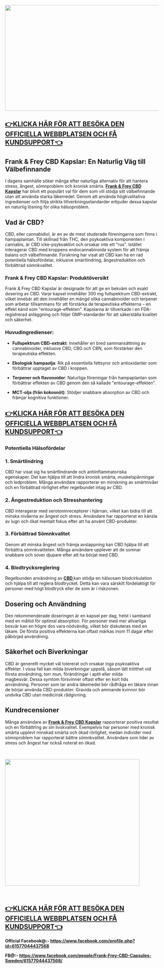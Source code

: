<div class="separator"><strong><a href="https://www.facebook.com/people/Frank-Frey-CBD-Capsules-Sweden/61577044437568/"><img src="https://blogger.googleusercontent.com/img/b/R29vZ2xl/AVvXsEhxH322ab0EaEdqDF9RhBTabKFYWb5GRw49gB3f4TlA_nTuKWjT1C8A4Vf9fImAU2_wmSvphdtRu3gv7G17ZyKyrD5Ogo5wj1nFhHcNiy3ODGj48Sgf7lHwq7k3MSK2299nCVfxZExba3Bboc5GG6cJ_xYu4uY1LYooaYOht1sy1FKMgFHCqD7Ghq6K4RI/w578-h346/503336648_122096056760901481_5123168524659608703_n.jpg" alt="" width="578" height="346" border="0" data-original-height="294" data-original-width="537" /></a></strong></div>
<h2><strong><u>👉<a href="https://getdeal24x7.com/frank-frey-cbd-se-buy">KLICKA H&Auml;R F&Ouml;R ATT BES&Ouml;KA DEN OFFICIELLA WEBBPLATSEN OCH F&Aring; KUNDSUPPORT</a>👈</u></strong></h2>
<h2>Frank &amp; Frey CBD Kapslar: En Naturlig V&auml;g till V&auml;lbefinnande</h2>
<p>I dagens samh&auml;lle s&ouml;ker m&aring;nga efter naturliga alternativ f&ouml;r att hantera stress, &aring;ngest, s&ouml;mnproblem och kronisk sm&auml;rta.&nbsp;<strong><a href="https://www.facebook.com/people/Frank-Frey-CBD-Capsules-Sweden/61577044437568/">Frank &amp; Frey CBD Kapslar</a></strong>&nbsp;har blivit ett popul&auml;rt val f&ouml;r dem som vill st&ouml;dja sitt v&auml;lbefinnande utan att anv&auml;nda starka l&auml;kemedel.&nbsp;Genom att anv&auml;nda h&ouml;gkvalitativa ingredienser och f&ouml;lja strikta tillverkningsstandarder erbjuder dessa kapslar en naturlig l&ouml;sning f&ouml;r olika h&auml;lsoproblem.</p>
<h2>Vad &auml;r CBD?</h2>
<p>CBD, eller cannabidiol, &auml;r en av de mest studerade f&ouml;reningarna som finns i hampaplantan.&nbsp;Till skillnad fr&aring;n THC, den psykoaktiva komponenten i cannabis, &auml;r CBD icke-psykoaktivt och orsakar inte ett "rus".&nbsp;Ist&auml;llet interagerar CBD med kroppens endocannabinoida system f&ouml;r att fr&auml;mja balans och v&auml;lbefinnande.&nbsp;Forskning har visat att CBD kan ha en rad potentiella h&auml;lsof&ouml;rdelar, inklusive sm&auml;rtlindring, &aring;ngestreduktion och f&ouml;rb&auml;ttrad s&ouml;mnkvalitet.</p>
<h3>Frank &amp; Frey CBD Kapslar: Produkt&ouml;versikt</h3>
<p>Frank &amp; Frey CBD Kapslar &auml;r designade f&ouml;r att ge en bekv&auml;m och exakt dosering av CBD.&nbsp;Varje kapsel inneh&aring;ller 300 mg fullspektrum CBD-extrakt, vilket inneb&auml;r att den inneh&aring;ller en m&auml;ngd olika cannabinoider och terpener som arbetar tillsammans f&ouml;r att f&ouml;rst&auml;rka de terapeutiska effekterna &ndash; en effekt k&auml;nd som "entourage-effekten".&nbsp;Kapslarna &auml;r tillverkade i en FDA-registrerad anl&auml;ggning och f&ouml;ljer GMP-standarder f&ouml;r att s&auml;kerst&auml;lla kvalitet och s&auml;kerhet.&nbsp;</p>
<h3>Huvudingredienser:</h3>
<ul>
<li>
<p><strong>Fullspektrum CBD-extrakt</strong>:&nbsp;Inneh&aring;ller en bred sammans&auml;ttning av cannabinoider, inklusive CBD, CBG och CBN, som f&ouml;rst&auml;rker den terapeutiska effekten.</p>
</li>
<li>
<p><strong>Ekologisk hampaolja</strong>:&nbsp;Rik p&aring; essentiella fettsyror och antioxidanter som f&ouml;rb&auml;ttrar upptaget av CBD i kroppen.</p>
</li>
<li>
<p><strong>Terpener och flavonoider</strong>:&nbsp;Naturliga f&ouml;reningar fr&aring;n hampaplantan som f&ouml;rb&auml;ttrar effekten av CBD genom den s&aring; kallade "entourage-effekten".</p>
</li>
<li>
<p><strong>MCT-olja (fr&aring;n kokosn&ouml;t)</strong>:&nbsp;St&ouml;djer snabbare absorption av CBD och fr&auml;mjar kognitiva funktioner.</p>
</li>
</ul>
<div>
<h2><strong><u>👉<a href="https://getdeal24x7.com/frank-frey-cbd-se-buy">KLICKA H&Auml;R F&Ouml;R ATT BES&Ouml;KA DEN OFFICIELLA WEBBPLATSEN OCH F&Aring; KUNDSUPPORT</a>👈</u></strong></h2>
</div>
<h3>Potentiella H&auml;lsof&ouml;rdelar</h3>
<h3>1. Sm&auml;rtlindring</h3>
<p>CBD har visat sig ha sm&auml;rtlindrande och antiinflammatoriska egenskaper.&nbsp;Det kan hj&auml;lpa till att lindra kronisk sm&auml;rta, muskelsp&auml;nningar och ledproblem.&nbsp;M&aring;nga anv&auml;ndare rapporterar en minskning av sm&auml;rtniv&aring;er och en f&ouml;rb&auml;ttrad r&ouml;rlighet efter regelbundet intag av CBD.&nbsp;</p>
<h3>2. &Aring;ngestreduktion och Stresshantering</h3>
<p>CBD interagerar med serotoninreceptorer i hj&auml;rnan, vilket kan bidra till att minska niv&aring;erna av &aring;ngest och stress.&nbsp;Anv&auml;ndare har rapporterat en k&auml;nsla av lugn och &ouml;kat mentalt fokus efter att ha anv&auml;nt CBD-produkter.&nbsp;</p>
<h3>3. F&ouml;rb&auml;ttrad S&ouml;mnkvalitet</h3>
<p>Genom att minska &aring;ngest och fr&auml;mja avslappning kan CBD hj&auml;lpa till att f&ouml;rb&auml;ttra s&ouml;mnkvaliteten.&nbsp;M&aring;nga anv&auml;ndare upplever att de somnar snabbare och sover djupare efter att ha b&ouml;rjat med CBD.&nbsp;</p>
<h3>4. Blodtrycksreglering</h3>
<p>Regelbunden anv&auml;ndning av&nbsp;<strong><a href="https://www.facebook.com/profile.php?id=61577044437568">CBD&nbsp;</a></strong>kan st&ouml;dja en h&auml;lsosam blodcirkulation och hj&auml;lpa till att reglera blodtrycket.&nbsp;Detta kan vara s&auml;rskilt f&ouml;rdelaktigt f&ouml;r personer med h&ouml;gt blodtryck eller de som &auml;r i riskzonen.&nbsp;</p>
<h2>Dosering och Anv&auml;ndning</h2>
<p>Den rekommenderade doseringen &auml;r en kapsel per dag, helst i samband med en m&aring;ltid f&ouml;r optimal absorption.&nbsp;F&ouml;r personer med mer allvarliga besv&auml;r kan en h&ouml;gre dos vara n&ouml;dv&auml;ndig, vilket b&ouml;r diskuteras med en l&auml;kare.&nbsp;De f&ouml;rsta positiva effekterna kan oftast m&auml;rkas inom 11 dagar efter p&aring;b&ouml;rjad anv&auml;ndning.&nbsp;</p>
<h2>S&auml;kerhet och Biverkningar</h2>
<p>CBD &auml;r generellt mycket v&auml;l tolererat och orsakar inga psykoaktiva effekter.&nbsp;I vissa fall kan milda biverkningar uppst&aring;, s&aring;som l&auml;tt tr&ouml;tthet vid f&ouml;rsta anv&auml;ndning, torr mun, f&ouml;r&auml;ndringar i aptit eller milda magbesv&auml;r.&nbsp;Dessa symtom f&ouml;rsvinner oftast efter en kort tids anv&auml;ndning.&nbsp;Personer som tar andra l&auml;kemedel b&ouml;r r&aring;dfr&aring;ga en l&auml;kare innan de b&ouml;rjar anv&auml;nda CBD-produkter.&nbsp;Gravida och ammande kvinnor b&ouml;r undvika CBD utan medicinsk r&aring;dgivning.&nbsp;</p>
<h2>Kundrecensioner</h2>
<p>M&aring;nga anv&auml;ndare av&nbsp;<strong><a href="https://www.facebook.com/people/Frank-Frey-CBD-Capsules-Sweden/61577044437568/">Frank &amp; Frey CBD Kapslar</a></strong>&nbsp;rapporterar positiva resultat och en f&ouml;rb&auml;ttring av sin livskvalitet. Exempelvis har personer med kronisk sm&auml;rta upplevt minskad sm&auml;rta och &ouml;kad r&ouml;rlighet, medan individer med s&ouml;mnproblem har rapporterat b&auml;ttre s&ouml;mnkvalitet. Anv&auml;ndare som lider av stress och &aring;ngest har ocks&aring; noterat en &ouml;kad.</p>
<p>&nbsp;</p>
<div class="separator"><a href="https://www.facebook.com/people/Frank-Frey-CBD-Capsules-Sweden/61577044437568/"><img src="https://blogger.googleusercontent.com/img/b/R29vZ2xl/AVvXsEhHsL5av1W-UWeSlKMaYna7iB2hvRcaN-3HIaFFZd2Vh_Z7jct1DxH-9YVBZuD7xwgvDKYVKelxD4TL4JpMGmokibd6Dob5JP3gzdA_3ymiGwmker4JdgFmk31aZ9_nKWIKVEYeN6otvabW_H1PiyRZZMyHM8TgzAZIWQixUCEXhA7DHHDfTJGeY70WjiE/w440-h414/503474281_122096056592901481_6126010616385892518_n.jpg" alt="" width="440" height="414" border="0" data-original-height="725" data-original-width="772" /></a></div>
<p>&nbsp;</p>
<h2><strong><u>👉<a href="https://getdeal24x7.com/frank-frey-cbd-se-buy">KLICKA H&Auml;R F&Ouml;R ATT BES&Ouml;KA DEN OFFICIELLA WEBBPLATSEN OCH F&Aring; KUNDSUPPORT</a>👈</u></strong></h2>
<p align="left"><strong>Official Facebook@:-&nbsp;<a href="https://www.facebook.com/profile.php?id=61577044437568">https://www.facebook.com/profile.php?id=61577044437568</a></strong></p>
<p align="left"><strong>FB@:-&nbsp;<a href="https://www.facebook.com/people/Frank-Frey-CBD-Capsules-Sweden/61577044437568/">https://www.facebook.com/people/Frank-Frey-CBD-Capsules-Sweden/61577044437568/</a></strong></p>
<p align="left">&nbsp;</p>
